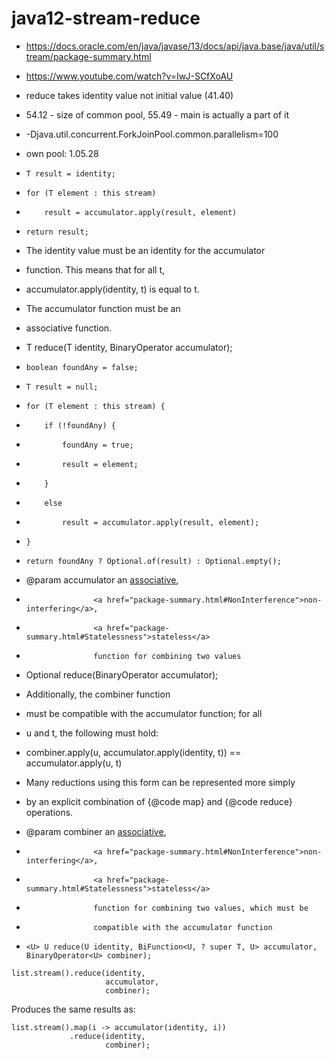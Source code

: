 # java12-stream-reduce

* https://docs.oracle.com/en/java/javase/13/docs/api/java.base/java/util/stream/package-summary.html
* https://www.youtube.com/watch?v=IwJ-SCfXoAU
* reduce takes identity value not initial value (41.40)
* 54.12 - size of common pool, 55.49 - main is actually a part of it
* -Djava.util.concurrent.ForkJoinPool.common.parallelism=100
* own pool: 1.05.28

*     T result = identity;
*     for (T element : this stream)
*         result = accumulator.apply(result, element)
*     return result;
* The identity value must be an identity for the accumulator
* function. This means that for all t,
* accumulator.apply(identity, t) is equal to t.
* The accumulator function must be an
* associative function.
* T reduce(T identity, BinaryOperator<T> accumulator);


*     boolean foundAny = false;
*     T result = null;
*     for (T element : this stream) {
*         if (!foundAny) {
*             foundAny = true;
*             result = element;
*         }
*         else
*             result = accumulator.apply(result, element);
*     }
*     return foundAny ? Optional.of(result) : Optional.empty();
* @param accumulator an <a href="package-summary.html#Associativity">associative</a>,
*                    <a href="package-summary.html#NonInterference">non-interfering</a>,
*                    <a href="package-summary.html#Statelessness">stateless</a>
*                    function for combining two values
* Optional<T> reduce(BinaryOperator<T> accumulator);

* Additionally, the combiner function
* must be compatible with the accumulator function; for all
* u and t, the following must hold: 
* combiner.apply(u, accumulator.apply(identity, t)) == accumulator.apply(u, t)

* Many reductions using this form can be represented more simply
* by an explicit combination of {@code map} and {@code reduce} operations.

* @param combiner an <a href="package-summary.html#Associativity">associative</a>,
*                    <a href="package-summary.html#NonInterference">non-interfering</a>,
*                    <a href="package-summary.html#Statelessness">stateless</a>
*                    function for combining two values, which must be
*                    compatible with the accumulator function
* `<U> U reduce(U identity, BiFunction<U, ? super T, U> accumulator, BinaryOperator<U> combiner);`

```
list.stream().reduce(identity,
                     accumulator,
                     combiner);
```
Produces the same results as:

```
list.stream().map(i -> accumulator(identity, i))
             .reduce(identity,
                     combiner);
```